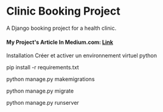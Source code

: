 # Clinic Booking Project
 A Django booking project for a health clinic.

#### My Project's Article In Medium.com: [Link](https://medium.com/dev-genius/django-tutorial-on-how-to-create-a-booking-system-for-a-health-clinic-9b1920fc2b78)
Installation
Créer et activer un environnement virtuel python

pip install -r requirements.txt

python manage.py makemigrations

python manage.py migrate

python manage.py runserver

